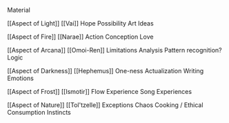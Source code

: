
Material

[[Aspect of Light]]
	[[Vai]]
		Hope
		Possibility
		Art
		Ideas

[[Aspect of Fire]]
	[[Narae]]
		Action
		Conception
		Love
		

[[Aspect of Arcana]]
	[[Omoi-Ren]]
		Limitations
		Analysis
		Pattern recognition?
		Logic

[[Aspect of Darkness]]
	[[Hephemus]]
		One-ness
		Actualization
		Writing
		Emotions

[[Aspect of Frost]]
	[[Ismotir]]
		Flow
		Experience
		Song
		Experiences

[[Aspect of Nature]]
	[[Tol'tzelle]]
		Exceptions
		Chaos
		Cooking / Ethical Consumption
		Instincts